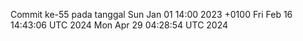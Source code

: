 Commit ke-55 pada tanggal Sun Jan 01 14:00 2023 +0100
Fri Feb 16 14:43:06 UTC 2024
Mon Apr 29 04:28:54 UTC 2024
